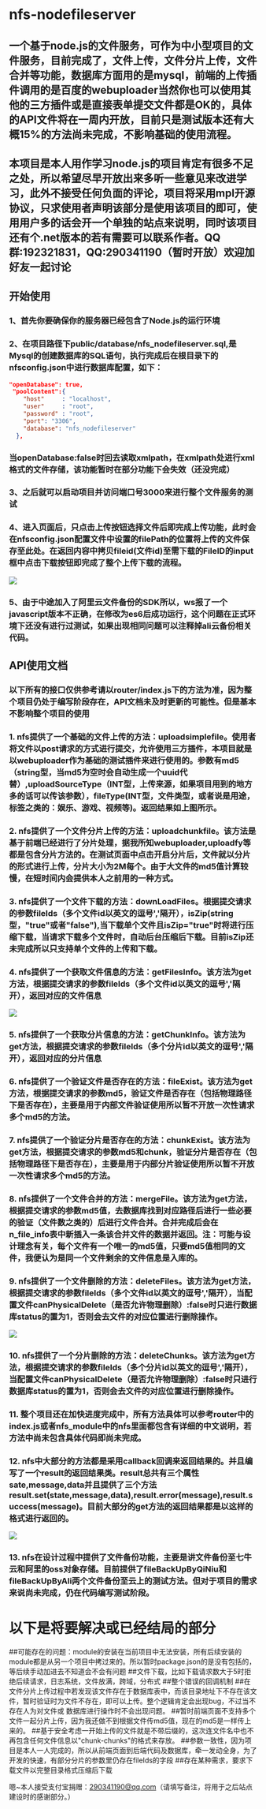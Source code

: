 # nfs-nodefileserver

## 一个基于node.js的文件服务，可作为中小型项目的文件服务，目前完成了，文件上传，文件分片上传，文件合并等功能，数据库方面用的是mysql，前端的上传插件调用的是百度的webuploader当然你也可以使用其他的三方插件或是直接表单提交文件都是OK的，具体的API文件将在一周内开放，目前只是测试版本还有大概15%的方法尚未完成，不影响基础的使用流程。

## 本项目是本人用作学习node.js的项目肯定有很多不足之处，所以希望尽早开放出来多听一些意见来改进学习，此外不接受任何负面的评论，项目将采用mpl开源协议，只求使用者声明该部分是使用该项目的即可，使用用户多的话会开一个单独的站点来说明，同时该项目还有个.net版本的若有需要可以联系作者。QQ群:192321831，QQ:290341190（暂时开放）欢迎加好友一起讨论

## 开始使用

### 1、首先你要确保你的服务器已经包含了Node.js的运行环境
### 2、在项目路径下public/database/nfs_nodefileserver.sql,是Mysql的创建数据库的SQL语句，执行完成后在根目录下的nfsconfig.json中进行数据库配置，如下：
```json
"openDatabase": true,
 "poolContent":{
    "host"     : "localhost",
    "user"     : "root",
    "password" : "root",
    "port": "3306",
    "database": "nfs_nodefileserver"
  },
```
### 当openDatabase:false时回去读取xmlpath，在xmlpath处进行xml格式的文件存储，该功能暂时在部分功能下会失效（还没完成）

### 3、之后就可以启动项目并访问端口号3000来进行整个文件服务的测试

### 4、进入页面后，只点击上传按钮选择文件后即完成上传功能，此时会在nfsconfig.json配置文件中设置的filePath的位置将上传的文件保存至此处。在返回内容中拷贝fileid(文件id)至需下载的FileID的input框中点击下载按钮即完成了整个上传下载的流程。
![](http://97.64.36.122:886/wp-content/uploads/2018/01/QQ截图20180117131536.png)

### 5、由于中途加入了阿里云文件备份的SDK所以，ws报了一个javascript版本不正确，在修改为es6后成功运行，这个问题在正式环境下还没有进行过测试，如果出现相同问题可以注释掉ali云备份相关代码。

## API使用文档

### 以下所有的接口仅供参考请以router/index.js下的方法为准，因为整个项目仍处于编写阶段存在，API文档未及时更新的可能性。但是基本不影响整个项目的使用

### 1. nfs提供了一个基础的文件上传的方法：uploadsimplefile。使用者将文件以post请求的方式进行提交，允许使用三方插件，本项目就是以webuploader作为基础的测试插件来进行使用的。参数有md5（string型，当md5为空时会自动生成一个uuid代替）,uploadSourceType（INT型，上传来源，如果项目用到的地方多的话可以传该参数），fileType(INT型，文件类型，或者说是用途，标签之类的：娱乐、游戏、视频等)。返回结果如上图所示。

### 2. nfs提供了一个文件分片上传的方法：uploadchunkfile。该方法是基于前端已经进行了分片处理，据我所知webuploader,uploadfy等都是包含分片方法的。在测试页面中点击开启分片后，文件就以分片的形式进行上传，分片大小为2M每个。由于大文件的md5值计算较慢，在短时间内会提供本人之前用的一种方式。

### 3. nfs提供了一个文件下载的方法：downLoadFiles。根据提交请求的参数fileIds（多个文件id以英文的逗号','隔开），isZip(string型，"true"或者"false"),当下载单个文件且isZip="true"时将进行压缩下载，当请求下载多个文件时，自动后台压缩后下载。目前isZip还未完成所以只支持单个文件的上传和下载。

### 4. nfs提供了一个获取文件信息的方法：getFilesInfo。该方法为get方法，根据提交请求的参数fileIds（多个文件id以英文的逗号','隔开），返回对应的文件信息
![](http://97.64.36.122:886/wp-content/uploads/2018/01/QQ截图20180117152804.png)

### 5. nfs提供了一个获取分片信息的方法：getChunkInfo。该方法为get方法，根据提交请求的参数fileIds（多个分片id以英文的逗号','隔开），返回对应的分片信息

### 6. nfs提供了一个验证文件是否存在的方法：fileExist。该方法为get方法，根据提交请求的参数md5，验证文件是否存在（包括物理路径下是否存在），主要是用于内部文件验证使用所以暂不开放一次性请求多个md5的方法。

### 7. nfs提供了一个验证分片是否存在的方法：chunkExist。该方法为get方法，根据提交请求的参数md5和chunk，验证分片是否存在（包括物理路径下是否存在），主要是用于内部分片验证使用所以暂不开放一次性请求多个md5的方法。

### 8. nfs提供了一个文件合并的方法：mergeFile。该方法为get方法，根据提交请求的参数md5值，去数据库找到对应路径后进行一些必要的验证（文件数之类的）后进行文件合并。合并完成后会在n_file_info表中新插入一条该合并文件的数据并返回。注：可能与设计理念有关，每个文件有一个唯一的md5值，只要md5值相同的文件，我便认为是同一个文件剩余的文件信息是入库的。

### 9. nfs提供了一个文件删除的方法：deleteFiles。该方法为get方法，根据提交请求的参数fileIds（多个文件id以英文的逗号','隔开），当配置文件canPhysicalDelete（是否允许物理删除）:false时只进行数据库status的置为1，否则会去文件的对应位置进行删除操作。
![](http://97.64.36.122:886/wp-content/uploads/2018/01/QQ截图20180117164504.png)
### 10. nfs提供了一个分片删除的方法：deleteChunks。该方法为get方法，根据提交请求的参数fileIds（多个分片id以英文的逗号','隔开），当配置文件canPhysicalDelete（是否允许物理删除）:false时只进行数据库status的置为1，否则会去文件的对应位置进行删除操作。

### 11. 整个项目还在加快进度完成中，所有方法具体可以参考router中的index.js或者nfs_module中的nfs里面都包含有详细的中文说明，若方法中尚未包含具体代码即尚未完成。

### 12. nfs中大部分的方法都是采用callback回调来返回结果的。并且编写了一个result的返回结果类。result总共有三个属性sate,message,data并且提供了三个方法result.set(state,message,data),result.error(message),result.success(message)。目前大部分的get方法的返回结果都是以这样的格式进行返回的。
![](http://97.64.36.122:886/wp-content/uploads/2018/01/QQ%E6%88%AA%E5%9B%BE20180117140519.png)

### 13. nfs在设计过程中提供了文件备份功能，主要是讲文件备份至七牛云和阿里的oss对象存储。目前提供了fileBackUpByQiNiu和fileBackUpByAli两个文件备份至云上的测试方法。但对于项目的需求来说尚未完成，仍在代码编写测试阶段。

# 以下是将要解决或已经结局的部分

##可能存在的问题：module的安装在当前项目中无法安装，所有后续安装的module都是从另一个项目中拷过来的。所以暂时package.json的是没有包括的，等后续手动加进去不知道会不会有问题
##文件下载，比如下载请求数大于5时拒绝后续请求，日志系统，文件放满，跨域，分布式
##整个错误的回调机制
##在文件分片上传过程中若发现该文件存在于数据库表中，而该目录地址下不存在该文件，暂时验证时为文件不存在，即可以上传。整个逻辑肯定会出现bug，不过当不存在人为对文件或
数据库进行操作时不会出现问题。
##暂时前端页面不支持多个文件一起分片上传，因为我还做不到根据文件传md5值，现在的md5是一样传上来的。
##基于安全考虑一开始上传的文件就是不带后缀的，这次连文件名中也不再包含任何文件信息以"chunk-chunks"的格式来存放。
##参数一致性，因为项目是本人一人完成的，所以从前端页面到后端代码及数据库，牵一发动全身，为了开发的快速，有部分分片的参数里仍存在fileIds的字段
##存在某种需求，要求下载文件以完整目录格式压缩后下载

嗯~本人接受支付宝捐赠：290341190@qq.com（请填写备注，将用于之后站点建设时的感谢部分。）
